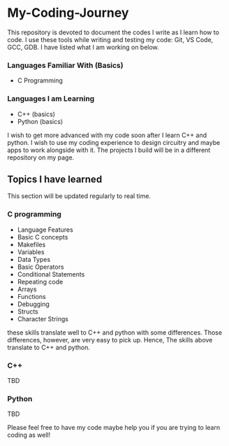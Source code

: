 # My-Coding-Journey

This repository is devoted to document the codes I write as I learn how to code. I use these tools while writing and testing my code: Git, VS Code, GCC, GDB. I have listed what I am working on below.

### Languages Familiar With (Basics)
  * C Programming

### Languages I am Learning
  * C++ (basics)
  * Python (basics)

I wish to get more advanced with my code soon after I learn C++ and python. I wish to use my coding experience to design circuitry and maybe apps to work alongside with it. The projects I build will be in a different repository on my page.

## Topics I have learned

This section will be updated regularly to real time.

### C programming
* Language Features
* Basic C concepts
* Makefiles
* Variables
* Data Types
* Basic Operators
* Conditional Statements
* Repeating code
* Arrays
* Functions
* Debugging
* Structs
* Character Strings
  
these skills translate well to C++ and python with some differences. Those differences, however, are very easy to pick up. Hence, The skills above translate to C++ and python.

### C++ 
TBD

### Python
TBD

Please feel free to have my code maybe help you if you are trying to learn coding as well! 
